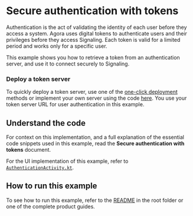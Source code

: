 # Secure authentication with tokens

Authentication is the act of validating the identity of each user before they access a system. Agora uses digital tokens to authenticate users and their privileges before they access Signaling. Each token is valid for a limited period and works only for a specific user. 

This example shows you how to retrieve a token from an authentication server, and use it to connect securely to Signaling. 

### Deploy a token server

To quickly deploy a token server, use one of the [one-click deployment](https://github.com/AgoraIO-Community/agora-token-service#one-click-deployments) methods or implement your own server using the code [here](https://github.com/AgoraIO-Community/agora-token-service). You use your token server URL for user authentication in this example.

## Understand the code

For context on this implementation, and a full explanation of the essential code snippets used in this example, read the **Secure authentication with tokens** document. 

For the UI implementation of this example, refer to [`AuthenticationActivity.kt`](../android-reference-app/app/src/main/java/io/agora/android_reference_app/AuthenticationActivity.kt).

## How to run this example

To see how to run this example, refer to the [README](../README.md) in the root folder or one of the complete product guides.
